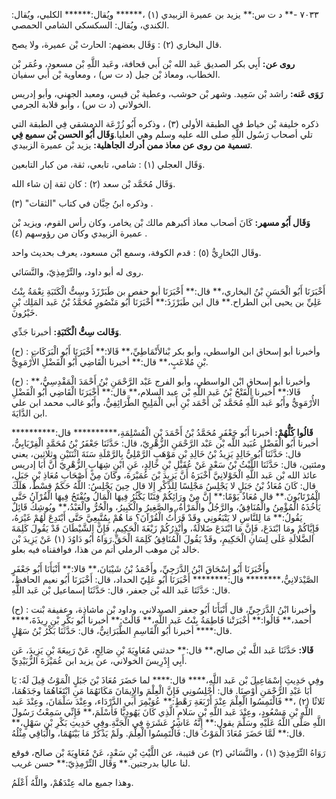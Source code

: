 ٧٠٣٣ -** د ت س:** يزيد بن عميرة الزبيدي (١) ،****** ويُقال:****** الكلبي، ويُقال: الكندي، ويُقال: السكسكي الشامي الحمصي.

قال البخاري (٢) : وَقَال بعضهم: الحارث بْن عميرة، ولا يصح.

**روى عن:** أَبِي بكر الصديق عَبد الله بْن أَبي قحافة، وعَبد اللَّهِ بْن مسعود، وعُمَر بْن الخطاب، ومعاذ بْن جبل (د ت س) ، ومعاوية بْن أَبي سفيان.

**رَوَى عَنه:** راشد بْن سَعِيد. وشهر بْن حوشب، وعطية بْن قيس، ومعبد الجهني، وأبو إدريس الخولاني (د ت س) ، وأبو قلابة الجرمي.

ذكره خليفة بْن خياط في الطبقة الأولى (٣) ، وذكره أَبُو زُرْعَة الدمشقي فِي الطبقة التي تلي أصحاب رَسُول اللَّهِ صلى الله عليه وسلم وهي العليا.**وَقَال أَبُو الحسن بْن سميع فِي تسمية من روى عن معاذ ممن أدرك الجاهلية:** يزيد بْن عميرة الزبيدي.

وَقَال العجلي (١) : شامي، تابعي، ثقة، من كبار التابعين.

وَقَال مُحَمَّد بْن سعد (٢) : كان ثقة إن شاء الله.

وذكره ابنُ حِبَّان في كتاب "الثقات" (٣) .

**وَقَال أَبُو مسهر:** كَانَ أصحاب معاذ أكبرهم مالك بْن يخامر، وكان رأس القوم، ويزيد بْن عميرة الزبيدي وكان من رؤوسهم (٤) .

وقَال البُخارِيُّ (٥) : قدم الكوفة، وسمع ابْن مسعود، يعرف بحديث واحد.

روى له أبو داود، والتِّرْمِذِيّ، والنَّسَائي.

أَخْبَرَنَا أَبُو الْحَسَنِ بْنُ البخاري،** قال:** أَخْبَرَنَا أبو حفص بن طَبَرْزَذَ وسِتُّ الْكَتَبَةِ نِعْمَةُ بِنْتُ عَلِيِّ بن يحيى ابن الطراح.** قال ابن طَبَرْزَذَ:** أَخْبَرَنَا أَبُو مَنْصُورٍ مُحَمَّدُ بْنُ عَبد المَلِك بْنِ خَيْرُونَ.

**وَقَالت سِتُّ الْكَتَبَةِ:** أخبرنا جَدِّي.

(ح) : وأخبرنا أبو إسحاق ابن الواسطي، وأبو بكر بْنالأَنْمَاطِيِّ،** قَالا:** أَخْبَرَنَا أَبُو الْبَرَكَاتِ بْنِ مُلاعَبٍ،** قال:** أخبرنا الْقَاضِي أَبُو الْفَضْلِ الأُرْمَوِيُّ.

(ح) : وأخبرنا أبو إسحاق ابْن الواسطي، وأبو الفرج عَبْد الرَّحْمَنِ بْنُ أَحْمَدَ الْمَقْدِسِيُّ،** قَالا:** أخبرنا الْفَتْحُ بْنُ عَبد اللَّهِ بْن عبد السلام،** قال:** أَخْبَرَنَا الْقَاضِي أَبُو الْفَضْلِ الأُرْمَوِيُّ وأَبُو عَبد اللَّهِ مُحَمَّد بْن أَحْمَد بْنِ أَبي الْمَلِيحِ الطَّرَائِفِيُّ، وأَبُو غالب محمد ابن علي ابن الدَّايَةَ.

**قَالُوا كُلُّهُمْ:** أخبرنا أَبُو جَعْفَرٍ مُحَمَّدُ بْنُ أَحْمَدَ بْنِ الْمُسْلِمَةِ،********** قال:********** أخبرنا أَبُو الْفَضْلِ عُبَيد اللَّه بْن عَبْد الرَّحْمَنِ الزُّهْرِيّ، قال: حَدَّثَنَا جَعْفَرُ بْنُ مُحَمَّدٍ الْفِرْيَابِيُّ، قال: حَدَّثَنَا أَبُو خَالِدٍ يَزِيدُ بْنُ خَالِدِ بْنِ مَوْهَبٍ الرَّمْلِيُّ بِالرَّمْلَةِ سَنَةَ اثْنَتَيْنِ وثلاثين، يعني ومئتين، قال: حَدَّثَنَا اللَّيْثُ بْنُ سَعْدٍ عَنْ عُقَيْلِ بْنِ خَالِدٍ، عَنِ ابْنِ شِهَابٍ الزُّهْرِيّ أَنَّ أَبَا إدريس عائذ الله بْن عَبد اللَّهِ الْخَوْلانِيَّ أَخْبَرَهُ أَنَّ يَزِيدَ بْنَ عُمَيْرَةَ، وكَانَ مِنْ أَصْحَابِ مُعَاذِ بْنِ جَبَلٍ، قال: كَانَ مُعَاذُ بْنُ جَبَلٍ لا يَجْلِسُ مَجْلِسًا لِلذِّكْرِ إِلا قال حِينَ يَجْلِسُ: اللَّهُ حَكَمٌ قِسْطٌ، هَلَكَ الْمُرْتَابُونَ.** قال مُعَاذٌ يَوْمًا:** إِنَّ مِنْ ورَائِكُمْ فِتَنًا يَكْثُرُ فِيهَا الْمَالُ ويُفْتَحُ فِيهَا الْقُرْآنُ حَتَّى يَأْخُذَهُ الْمُؤْمِنُ والْمُنَافِقُ، والرَّجُلُ والْمَرْأَةُ، والصَّغِيرُ والْكَبِيرُ، والْحُرُّ والْعَبْدُ،** ويُوشِكُ قَائِلٌ يَقُولُ:** مَا لِلنَّاسِ لا يَتْبَعُونِي وقَدْ قَرَأْتُ الْقُرْآنَ؟ مَا هُمْ بِمُتَّبِعِيَّ حَتَّى أَبْتَدِعَ لَهُمْ غَيْرَهُ، فَإِيَّاكُمْ ومَا ابْتَدَعَ، فَإِنَّ مَا ابْتَدَعَ ضَلالَةٌ، وأُنْذِرُكُمْ زَيْغَةَ الْحَكِيمِ، فَإِنَّ الشَّيْطَانَ قَدْ يَقُولَ كَلِمَةَ الضَّلالَةِ عَلَى لِسَانِ الْحَكِيمِ، وقَدْ يَقُولَ الْمُنَافِقُ كَلِمَةَ الْحَقِّ.رَوَاهُ أَبُو دَاوُدَ (١) عَنْ يَزِيدَ بْن خالد بْن موهب الرملي أتم من هذا، فوافقناه فيه بعلو.

وأَخْبَرَنَا أَبُو إِسْحَاقَ ابْنُ الدَّرَجِيِّ، وأَحْمَدُ بْنُ شَيْبَانَ،** قالا:** أَنْبَأَنَا أَبُو جَعْفَرٍ الصَّيْدَلانِيُّ،******** قال:******** أَخْبَرَنَا أَبُو عَلِيّ الحداد، قال: أَخْبَرَنَا أَبُو نعيم الحافظ، قال: حَدَّثَنَا عَبد الله بْن جعفر، قال: حَدَّثَنَا إسماعيل بْن عَبد اللَّهِ.

(ح) : وأخبرنا ابْنُ الدَّرَجِيِّ، قال أَنْبَأَنَا أَبُو جعفر الصيدلاني، وداود بْن ماشاذة، وعفيفة بْنت أحمد،** قَالُوا:** أَخْبَرَتْنا فَاطِمَةُ بِنْتُ عَبد اللَّهِ،** قَالَتْ:** أخبرنا أَبُو بَكْرِ بْنِ رِيذَةَ،**** قال:**** أخبرنا أَبُو الْقَاسِمِ الطَّبَرَانِيُّ، قال: حَدَّثَنَا بَكْرُ بْنُ سَهْلٍ.

**قَالا:** حَدَّثَنَا عَبد اللَّه بْن صالح،** قال:** حدثني مُعَاوِيَةَ بْنِ صَالِحٍ، عَنْ رَبِيعَةَ بْنِ يَزِيدَ، عَن أَبِي إِدْرِيسَ الخولاني، عن يزيد ابن عُمَيْرَةَ الزُّبَيْدِيِّ.

وفِي حَدِيثِ إِسْمَاعِيلَ بْن عَبد اللَّهِ،**** قال:**** لما حَضَرَ مُعَاذَ بْنَ جَبَلٍ الْمَوْتُ قِيلَ لَهُ: يَا أَبَا عَبْدِ الرَّحْمَنِ أَوْصِنَا. قال: أَجْلِسُونِي فَإِنَّ الْعِلْمَ والإِيمَانَ مَكَانَهُمَا مَنِ ابْتَغَاهُمَا وجَدَهُمَا، ثَلاثًا (٢) ،** فَالْتَمِسُوا الْعِلْمَ عِنْدَ أَرْبَعَةِ رَهْطٍ:** عُوَيْمِرَ أَبي الدَّرْدَاء، وعِنْدَ سَلْمَانَ، وعِنْدَ عَبد اللَّهِ بْنِ مَسْعُودٍ، وعِنْدَ عَبد اللَّهِ بْنِ سَلامٍ الَّذِي كَانَ يَهُودِيًّا فَأَسْلَمَ،** فَإِنِّي سَمِعْتُ رَسُولَ اللَّهِ صَلَّى اللَّهُ عَلَيْهِ وسَلَّمَ يقول:** إِنَّهُ عَاشِرُ عَشَرَةٍ فِي الْجَنَّةِ.وفِي حَدِيثِ بَكْرِ بْنِ سَهْلٍ،** قال:** لَمَّا حَضَرَ مُعَاذَ الْمَوْتُ قال: فَالْتَمِسُوا الْعِلْمَ. ولَمْ يَذْكُرْ مَا بَيْنَهُمَا، والْبَاقِي مِثْلُهُ.

رَوَاهُ التِّرْمِذِيّ (١) ، والنَّسَائي (٢) عن قتيبة، عن اللَّيْثِ بْنِ سَعْدٍ، عَنْ مُعَاوِيَةَ بْن صالح، فوقع لنا عاليا بدرجتين.** وَقَال التِّرْمِذِيّ:** حسن غريب.

وهذا جميع ماله عِنْدَهُمْ، واللَّهُ أَعْلَمُ.